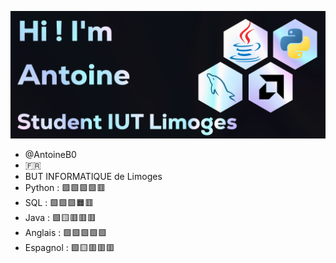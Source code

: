 
![alt text](https://github.com/AntoineB0/AntoineB0/blob/main/banner.png)

- @AntoineB0
- 🇫🇷 
- BUT INFORMATIQUE de Limoges
- Python :    🟩🟩🟩🟩🟥
- SQL :       🟩🟩🟩🟧🟥
- Java :      🟩🟨🟥🟥🟥
- Anglais :   🟩🟩🟩🟩🟩
- Espagnol :  🟩🟨🟥🟥🟥
  


<!---
AntoineB0/AntoineB0 is a ✨ special ✨ repository because its `README.md` (this file) appears on your GitHub profile.
You can click the Preview link to take a look at your changes.![Uploading 2024-02-07_14.04.15.png…]()

--->
